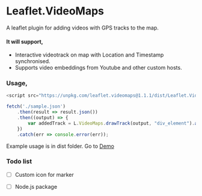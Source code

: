 # Leaflet.VideoMaps #

A leaflet plugin for adding videos with GPS tracks to the map.

#### It will support,

- Interactive videotrack on map with Location and Timestamp synchronised.
- Supports video embeddings from Youtube and other custom hosts.

### Usage,

```Javascript
<script src="https://unpkg.com/leaflet.videomaps@1.1.1/dist/Leaflet.VideoMaps.js"></script>

fetch('./sample.json')
    .then(result => result.json())
    .then((output) => {
        var addedTrack = L.VideoMaps.drawTrack(output, "div_element").addTo(map);
    })
    .catch(err => console.error(err));

```

Example usage is in dist folder. Go to [Demo](https://sriramreddym.github.io/Leaflet.VideoMaps/dist/)

### Todo list ###

- [ ] Custom icon for marker
- [ ] Node.js package

